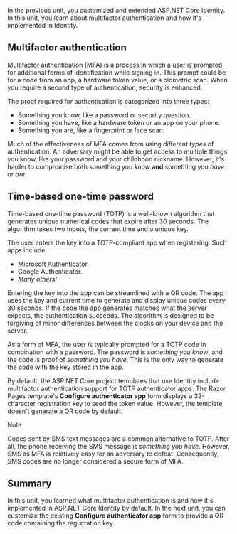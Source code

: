 In the previous unit, you customized and extended ASP.NET Core Identity. In this unit, you learn about multifactor authentication and how it's implemented in Identity.

## Multifactor authentication

Multifactor authentication (MFA) is a process in which a user is prompted for additional forms of identification while signing in. This prompt could be for a code from an app, a hardware token value, or a biometric scan. When you require a second type of authentication, security is enhanced.

The proof required for authentication is categorized into three types:

* Something you know, like a password or security question.
* Something you have, like a hardware token or an app on your phone.
* Something you are, like a fingerprint or face scan.

Much of the effectiveness of MFA comes from using different *types* of authentication. An adversary might be able to get access to multiple things you know, like your password and your childhood nickname. However, it's harder to compromise both something you *know* **and** something you *have* or *are*.

## Time-based one-time password

Time-based one-time password (TOTP) is a well-known algorithm that generates unique numerical codes that expire after 30 seconds. The algorithm takes two inputs, the current time and a unique key.

The user enters the key into a TOTP-compliant app when registering. Such apps include:

* Microsoft Authenticator.
* Google Authenticator.
* *Many others!*

Entering the key into the app can be streamlined with a QR code. The app uses the key and current time to generate and display unique codes every 30 seconds. If the code the app generates matches what the server expects, the authentication succeeds. The algorithm is designed to be forgiving of minor differences between the clocks on your device and the server.

As a form of MFA, the user is typically prompted for a TOTP code in combination with a password. The password is *something you know*, and the code is proof of *something you have*. This is the only way to generate the code with the key stored in the app.

By default, the ASP.NET Core project templates that use Identity include multifactor authentication support for TOTP authenticator apps. The Razor Pages template's **Configure authenticator app** form displays a 32-character registration key to seed the token value. However, the template doesn't generate a QR code by default.

> [!NOTE]
> Codes sent by SMS text messages are a common alternative to TOTP. After all, the phone receiving the SMS message is *something you have*. However, SMS as MFA is relatively easy for an adversary to defeat. Consequently, SMS codes are no longer considered a secure form of MFA.

## Summary

In this unit, you learned what multifactor authentication is and how it's implemented in ASP.NET Core Identity by default. In the next unit, you can customize the existing **Configure authenticator app** form to provide a QR code containing the registration key.
